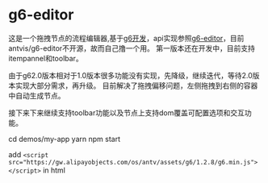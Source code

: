 # g6-editor

这是一个拖拽节点的流程编辑器,基于[g6开发](https://github.com/antvis/g6)，api实现参照[g6-editor](https://github.com/antvis/g6-editor)，目前antvis/g6-editor不开源，故而自己撸一个用。
第一版本还在开发中，目前支持itempannel和toolbar。

由于g62.0版本相对于1.0版本很多功能没有实现，先降级，继续迭代，等待2.0版本实现大部分需求，再升级。
目前解决了拖拽偏移问题，左侧拖拽到右侧的容器中自动生成节点。

接下来下来继续支持toolbar功能以及节点上支持dom覆盖可配置选项和交互功能。

cd demos/my-app
yarn
npm start

 add `<script src="https://gw.alipayobjects.com/os/antv/assets/g6/1.2.8/g6.min.js"></script>` in html
